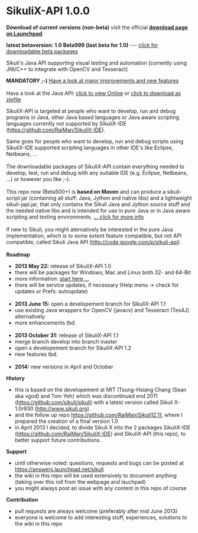 SikuliX-API 1.0.0
===========
**Download of current versions (non-beta)** visit the official [**download page on Launchpad**](https://launchpad.net/sikuli/+download).<br />

**latest betaversion: 1.0 Beta999 (last beta for 1.0)** --- [click for downloadable beta packages](https://github.com/RaiMan/SikuliX-API/wiki/Packages)

Sikuli's Java API supporting visual testing and automation (currently using JNI/C++ to integrate with OpenCV and Tesseract)

**MANDATORY ;-)** [Have a look at major improvements and new features](https://github.com/RaiMan/SikuliX-API/wiki/Release-Notes-API)
<br /><br />
Hava a look at the Java API: 
[click to view Online](https://dl.dropboxusercontent.com/u/42895525/SikuliX/SikuliX-API-JavaDocs/index.html)
 or [click to download as zipfile](https://dl.dropboxusercontent.com/u/42895525/SikuliX/SikuliX-API-JavaDocs.zip)


SikuliX-API is targeted at people who want to develop, run and debug programs in Java, other Java based languages or Java aware scripting languages currently not supported by SikuliX-IDE (https://github.com/RaiMan/SikuliX-IDE).

Same goes for people who want to develop, run and debug scripts using SikuliX-IDE supported scripting languages in other IDE's like Eclipse, Netbeans, ... 
<br /><br />
The downloadable packages of SikuliX-API contain everything needed to develop, test, run and debug with any suitable IDE (e.g. Eclipse, Netbeans, ...) or however you like ;-).
<br /><br />
This repo now (Beta500+) is **based on Maven** and can produce a sikuli-script.jar (containing all stuff: Java, Jython and native libs) and a lightweight sikuli-japi.jar, that only contains the Sikuli Java and Jython source stuff and the needed native libs and is intended for use in pure Java or in Java aware scripting and testing environments. [... click for more info](https://github.com/RaiMan/SikuliX-API/wiki/Maven-support)
<br /><br />
If new to Sikuli, you might aternatively be interested in the pure Java implementation, which is to some extent feature compatible, but not API compatible, called Sikuli Java API (http://code.google.com/p/sikuli-api).
<br /><br />
**Roadmap**
 - **2013 May 22:** release of SikuliX-API 1.0
  - there will be packages for Windows, Mac and Linux both 32- and 64-Bit
  - more information: [start here ...](http://www.sikuli.org/download.html)
  - there will be service updates, if necessary (Help menu -> check for updates or Prefs: autoupdate)
<br /><br />
 - **2013 June 15:** open a developement branch for SikuliX-API 1.1
  - use existing Java wrappers for OpenCV (javacv) and Tesseract (Tes4J) alternatively
  - more enhancements tbd.
<br /><br />
 - **2013 October 31:** release of SikuliX-API 1.1
  - merge branch develop into branch master
  - open a developement branch for SikuliX-API 1.2
  - new features tbd.
<br /><br />
 - **2014:** new versions in April and October

**History**
 - this is based on the developement at MIT (Tsung-Hsiang Chang (Sean aka vgod) and Tom Yeh) which was discontinued end 2011 (https://github.com/sikuli/sikuli) with a latest version called Sikuli X-1.0r930 (http://www.sikuli.org).
 - and the follow up repo https://github.com/RaiMan/Sikuli12.11, where I prepared the creation of a final version 1.0
 - in April 2013 I decided, to divide Sikuli X into the 2 packages SikuliX-IDE (https://github.com/RaiMan/SikuliX-IDE) and SikuliX-API (this repo), to better support future contributions.

**Support**
 - until otherwise noted: questions, requests and bugs can be posted at https://answers.launchpad.net/sikuli
 - the wiki in this repo will be used extensively to document anything (taking over this roll from the webpage and lauchpad)
 - you might always post an issue with any content in this repo of course

**Contribution**
 - pull requests are always welcome (preferably after mid June 2013)
 - everyone is welcome to add interesting stuff, experiences, solutions to the wiki in this repo
